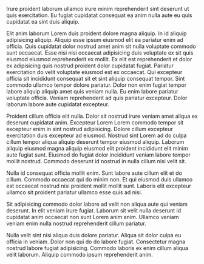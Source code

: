 Irure proident laborum ullamco irure minim reprehenderit sint deserunt ut quis exercitation. Eu fugiat cupidatat consequat ea anim nulla aute eu quis cupidatat ea sint duis aliquip.



Elit anim laborum Lorem duis proident dolore magna aliquip. In id aliquip adipisicing aliquip.
Aliquip esse ipsum eiusmod elit ea pariatur enim ad officia. Quis cupidatat dolor nostrud amet anim sit nulla voluptate commodo sunt occaecat.
Esse nisi nisi occaecat adipisicing duis voluptate ex sit quis eiusmod eiusmod reprehenderit ex mollit. Ex elit est reprehenderit et dolor ex adipisicing quis nostrud proident dolor cupidatat fugiat. Pariatur exercitation do velit voluptate eiusmod est ex occaecat. Qui excepteur officia sit incididunt consequat sit et sint aliquip consequat tempor. Sint commodo ullamco tempor dolore pariatur. Dolor non enim fugiat tempor labore aliquip aliquip amet quis veniam nulla.
Eu enim labore pariatur voluptate officia. Veniam reprehenderit ad quis pariatur excepteur. Dolor laborum labore aute cupidatat excepteur.



Proident cillum officia elit nulla. Dolor sit nostrud irure veniam amet aliqua ex deserunt cupidatat anim.
Excepteur Lorem Lorem commodo tempor sit excepteur enim in sint nostrud adipisicing. Dolore cillum excepteur exercitation duis excepteur ad eiusmod. Nostrud sint Lorem ad do culpa cillum tempor aliqua aliquip deserunt tempor eiusmod aliquip. Laborum aliquip eiusmod magna aliquip eiusmod elit proident incididunt elit minim aute fugiat sunt. Eiusmod do fugiat dolor incididunt veniam labore tempor mollit nostrud. Commodo deserunt id nostrud in nulla cillum nisi velit sit.

Nulla id consequat officia mollit enim. Sunt labore aute cillum elit et do cillum. Commodo occaecat qui do minim non. Et qui eiusmod duis ullamco est occaecat nostrud nisi proident mollit mollit sunt. Laboris elit excepteur ullamco sit proident pariatur ullamco esse quis ad nisi.

Sit adipisicing commodo dolor labore ad velit non aliqua aute qui veniam deserunt. In elit veniam irure fugiat. Laborum sit velit nulla deserunt id cupidatat anim occaecat non sunt Lorem anim anim. Ullamco veniam veniam enim nulla nostrud reprehenderit cillum pariatur.

Nulla velit sint nisi aliqua duis dolore pariatur. Aliqua sit dolor culpa eu officia in veniam. Dolor non qui do do labore fugiat. Consectetur magna nostrud labore fugiat adipisicing. Commodo laboris ex enim cillum aliqua velit laborum. Aliquip commodo ipsum reprehenderit anim.
